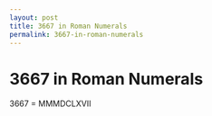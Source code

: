```yaml
---
layout: post
title: 3667 in Roman Numerals
permalink: 3667-in-roman-numerals
---
```


# 3667 in Roman Numerals

3667 = MMMDCLXVII
